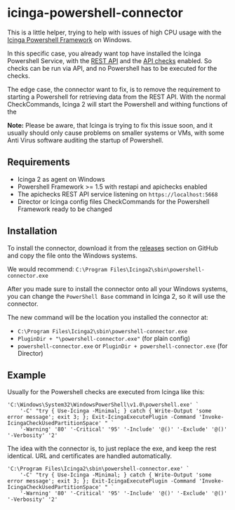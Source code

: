 # icinga-powershell-connector

This is a little helper, trying to help with issues of high CPU usage with the [Icinga Powershell Framework] on Windows.

In this specific case, you already want top have installed the Icinga Powershell Service, with the
[REST API](https://icinga.com/docs/icinga-for-windows/latest/restapi/doc/02-Installation/) and the
[API checks](https://icinga.com/docs/icinga-for-windows/latest/apichecks/doc/01-Introduction/) enabled.
So checks can be run via API, and no Powershell has to be executed for the checks.

The edge case, the connector want to fix, is to remove the requirement to starting a Powershell for retrieving data
from the REST API. With the normal CheckCommands, Icinga 2 will start the Powershell and withing functions of the 

**Note:** Please be aware, that Icinga is trying to fix this issue soon, and it usually should only cause problems on
smaller systems or VMs, with some Anti Virus software auditing the startup of Powershell.

[Icinga Powershell Framework]: https://icinga.com/docs/icinga-for-windows/latest

## Requirements

* Icinga 2 as agent on Windows
* Powershell Framework >= 1.5 with restapi and apichecks enabled
* The apichecks REST API service listening on `https://localhost:5668`
* Director or Icinga config files CheckCommands for the Powershell Framework ready to be changed

## Installation

To install the connector, download it from the [releases] section on GitHub and copy the file onto the Windows systems.

We would recommend: `C:\Program Files\Icinga2\sbin\powershell-connector.exe`

After you made sure to install the connector onto all your Windows systems, you can change the `PowerShell Base` command
in Icinga 2, so it will use the connector.

The new command will be the location you installed the connector at:

* `C:\Program Files\Icinga2\sbin\powershell-connector.exe`
* `PluginDir + "\powershell-connector.exe"` (for plain config)
* `powershell-connector.exe` or `PluginDir + powershell-connector.exe` (for Director)

[releases]: https://github.com/NETWAYS/icinga-powershell-connector/releases

## Example

Usually for the Powershell checks are executed from Icinga like this:

```
'C:\Windows\System32\WindowsPowerShell\v1.0\powershell.exe' `
    '-C' "try { Use-Icinga -Minimal; } catch { Write-Output 'some error message'; exit 3; }; Exit-IcingaExecutePlugin -Command 'Invoke-IcingaCheckUsedPartitionSpace' " `
    '-Warning' '80' '-Critical' '95' '-Include' '@()' '-Exclude' '@()' '-Verbosity' '2'
```

The idea with the connector is, to just replace the exe, and keep the rest identical. URL and certificates are handled
automatically.

```
'C:\Program Files\Icinga2\sbin\powershell-connector.exe' `
    '-C' "try { Use-Icinga -Minimal; } catch { Write-Output 'some error message'; exit 3; }; Exit-IcingaExecutePlugin -Command 'Invoke-IcingaCheckUsedPartitionSpace' " `
    '-Warning' '80' '-Critical' '95' '-Include' '@()' '-Exclude' '@()' '-Verbosity' '2'
```

